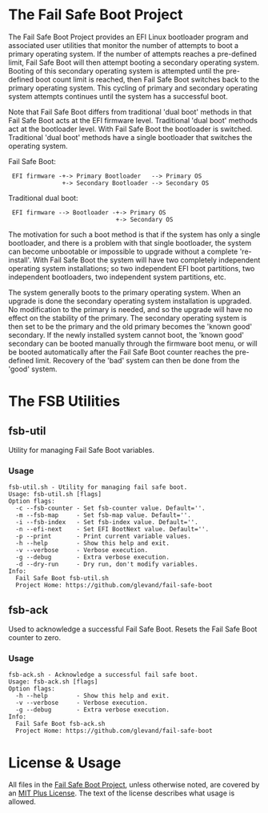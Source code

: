 # The Fail Safe Boot Project

The Fail Safe Boot Project provides an EFI Linux bootloader program and associated user utilities that monitor the number of attempts to boot a primary operating system.  If the number of attempts reaches a pre-defined limit, Fail Safe Boot will then attempt booting a secondary operating system.  Booting of this secondary operating system is attempted until the pre-defined boot count limit is reached, then Fail Safe Boot switches back to the primary operating system.  This cycling of primary and secondary operating system attempts continues until the system has a successful boot.

Note that Fail Safe Boot differs from traditional 'dual boot' methods in that Fail Safe Boot acts at the EFI firmware level.  Traditional 'dual boot' methods act at the bootloader level.  With Fail Safe Boot the bootloader is switched.  Traditional 'dual boot' methods have a single bootloader that switches the operating system.

Fail Safe Boot:

```
 EFI firmware -+-> Primary Bootloader   --> Primary OS
               +-> Secondary Bootloader --> Secondary OS
```
Traditional dual boot:

```
 EFI firmware --> Bootloader -+-> Primary OS
                              +-> Secondary OS
```

The motivation for such a boot method is that if the system has only a single bootloader, and there is a problem with that single bootloader, the system can become unbootable or impossible to upgrade without a complete 're-install'.  With Fail Safe Boot the system will have two completely independent operating system installations; so two independent EFI boot partitions, two independent bootloaders, two independent system partitions, etc.

The system generally boots to the primary operating system.  When an upgrade is done the secondary operating system installation is upgraded.  No modification to the primary is needed, and so the upgrade will have no effect on the stability of the primary.  The secondary operating system is then set to be the primary and the old primary becomes the 'known good' secondary.  If the newly installed system cannot boot, the 'known good' secondary can be booted manually through the firmware boot menu, or will be booted automatically after the Fail Safe Boot counter reaches the pre-defined limit.  Recovery of the 'bad' system can then be done from the 'good' system.

# The FSB Utilities

## fsb-util

Utility for managing Fail Safe Boot variables.

### Usage

```
fsb-util.sh - Utility for managing fail safe boot.
Usage: fsb-util.sh [flags]
Option flags:
  -c --fsb-counter - Set fsb-counter value. Default=''.
  -m --fsb-map     - Set fsb-map value. Default=''.
  -i --fsb-index   - Set fsb-index value. Default=''.
  -n --efi-next    - Set EFI BootNext value. Default=''.
  -p --print       - Print current variable values.
  -h --help        - Show this help and exit.
  -v --verbose     - Verbose execution.
  -g --debug       - Extra verbose execution.
  -d --dry-run     - Dry run, don't modify variables.
Info:
  Fail Safe Boot fsb-util.sh
  Project Home: https://github.com/glevand/fail-safe-boot
```

## fsb-ack

Used to acknowledge a successful Fail Safe Boot.  Resets the Fail Safe Boot counter to zero.

### Usage

```
fsb-ack.sh - Acknowledge a successful fail safe boot.
Usage: fsb-ack.sh [flags]
Option flags:
  -h --help        - Show this help and exit.
  -v --verbose     - Verbose execution.
  -g --debug       - Extra verbose execution.
Info:
  Fail Safe Boot fsb-ack.sh
  Project Home: https://github.com/glevand/fail-safe-boot
```

# License & Usage

All files in the [Fail Safe Boot Project](https://github.com/glevand/fail-safe-boot),
unless otherwise noted, are covered by an
[MIT Plus License](https://github.com/glevand/fail-safe-boot/blob/master/mit-plus-license.txt).
The text of the license describes what usage is allowed.
